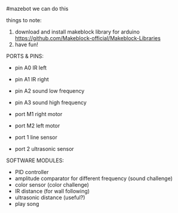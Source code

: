 #mazebot
we can do this

things to note:
1. download and install makeblock library for arduino https://github.com/Makeblock-official/Makeblock-Libraries
2. have fun!

PORTS & PINS:

- pin A0 IR left
- pin A1 IR right
- pin A2 sound low frequency
- pin A3 sound high frequency

- port M1 right motor
- port M2 left motor
- port 1 line sensor
- port 2 ultrasonic sensor

SOFTWARE MODULES:

- PID controller
- amplitude comparator for different frequency (sound challenge)
- color sensor (color challenge)
- IR distance (for wall following)
- ultrasonic distance (useful?)
- play song
